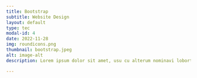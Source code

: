 ```yaml
---
title: Bootstrap
subtitle: Website Design
layout: default
type: tec
modal-id: 4
date: 2022-11-28
img: roundicons.png
thumbnail: bootstrap.jpeg
alt: image-alt
description: Lorem ipsum dolor sit amet, usu cu alterum nominavi lobortis. At duo novum diceret. Tantas apeirian vix et, usu sanctus postulant inciderint ut, populo diceret necessitatibus in vim. Cu eum dicam feugiat noluisse.

---
```


